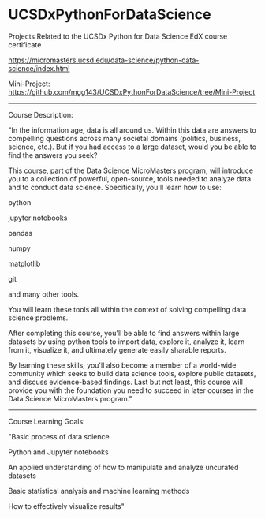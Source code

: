 # UCSDxPythonForDataScience
Projects Related to the UCSDx Python for Data Science EdX course certificate

https://micromasters.ucsd.edu/data-science/python-data-science/index.html

Mini-Project: https://github.com/mgg143/UCSDxPythonForDataScience/tree/Mini-Project

---
Course Description:

"In the information age, data is all around us. Within this data are answers to compelling questions across many societal domains (politics, business, science, etc.). But if you had access to a large dataset, would you be able to find the answers you seek?

This course, part of the Data Science MicroMasters program, will introduce you to a collection of powerful, open-source, tools needed to analyze data and to conduct data science. Specifically, you'll learn how to use:

python

jupyter notebooks

pandas

numpy

matplotlib

git

and many other tools.

You will learn these tools all within the context of solving compelling data science problems.

After completing this course, you'll be able to find answers within large datasets by using python tools to import data, explore it, analyze it, learn from it, visualize it, and ultimately generate easily sharable reports.

By learning these skills, you'll also become a member of a world-wide community which seeks to build data science tools, explore public datasets, and discuss evidence-based findings. Last but not least, this course will provide you with the foundation you need to succeed in later courses in the Data Science MicroMasters program."

---

Course Learning Goals:

"Basic process of data science

Python and Jupyter notebooks

An applied understanding of how to manipulate and analyze uncurated datasets

Basic statistical analysis and machine learning methods

How to effectively visualize results"
